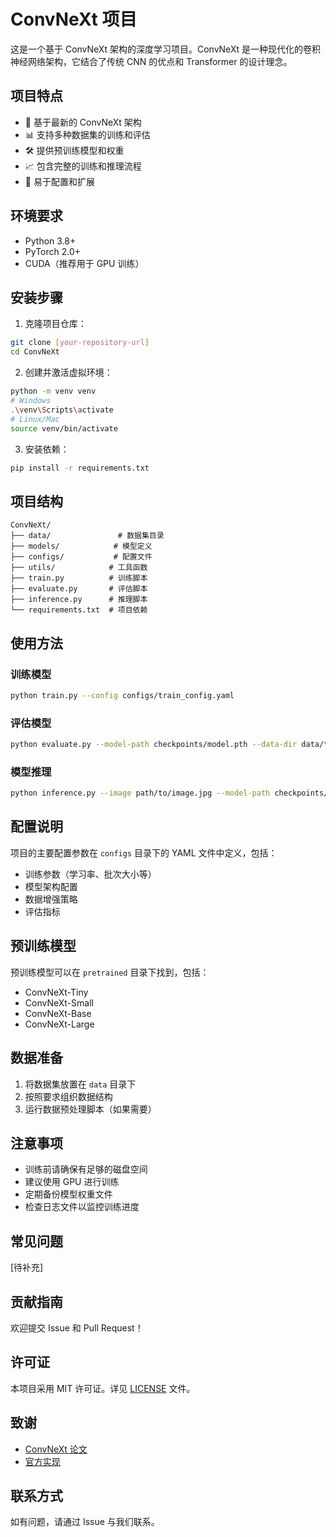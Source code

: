 # ConvNeXt 项目

这是一个基于 ConvNeXt 架构的深度学习项目。ConvNeXt 是一种现代化的卷积神经网络架构，它结合了传统 CNN 的优点和 Transformer 的设计理念。

## 项目特点

- 🚀 基于最新的 ConvNeXt 架构
- 📊 支持多种数据集的训练和评估
- 🛠 提供预训练模型和权重
- 📈 包含完整的训练和推理流程
- 🔧 易于配置和扩展

## 环境要求

- Python 3.8+
- PyTorch 2.0+
- CUDA（推荐用于 GPU 训练）

## 安装步骤

1. 克隆项目仓库：
```bash
git clone [your-repository-url]
cd ConvNeXt
```

2. 创建并激活虚拟环境：
```bash
python -m venv venv
# Windows
.\venv\Scripts\activate
# Linux/Mac
source venv/bin/activate
```

3. 安装依赖：
```bash
pip install -r requirements.txt
```

## 项目结构

```
ConvNeXt/
├── data/               # 数据集目录
├── models/            # 模型定义
├── configs/           # 配置文件
├── utils/            # 工具函数
├── train.py          # 训练脚本
├── evaluate.py       # 评估脚本
├── inference.py      # 推理脚本
└── requirements.txt  # 项目依赖
```

## 使用方法

### 训练模型

```bash
python train.py --config configs/train_config.yaml
```

### 评估模型

```bash
python evaluate.py --model-path checkpoints/model.pth --data-dir data/test
```

### 模型推理

```bash
python inference.py --image path/to/image.jpg --model-path checkpoints/model.pth
```

## 配置说明

项目的主要配置参数在 `configs` 目录下的 YAML 文件中定义，包括：

- 训练参数（学习率、批次大小等）
- 模型架构配置
- 数据增强策略
- 评估指标

## 预训练模型

预训练模型可以在 `pretrained` 目录下找到，包括：

- ConvNeXt-Tiny
- ConvNeXt-Small
- ConvNeXt-Base
- ConvNeXt-Large

## 数据准备

1. 将数据集放置在 `data` 目录下
2. 按照要求组织数据结构
3. 运行数据预处理脚本（如果需要）

## 注意事项

- 训练前请确保有足够的磁盘空间
- 建议使用 GPU 进行训练
- 定期备份模型权重文件
- 检查日志文件以监控训练进度

## 常见问题

[待补充]

## 贡献指南

欢迎提交 Issue 和 Pull Request！

## 许可证

本项目采用 MIT 许可证。详见 [LICENSE](LICENSE) 文件。

## 致谢

- [ConvNeXt 论文](https://arxiv.org/abs/2201.03545)
- [官方实现](https://github.com/facebookresearch/ConvNeXt)

## 联系方式

如有问题，请通过 Issue 与我们联系。 